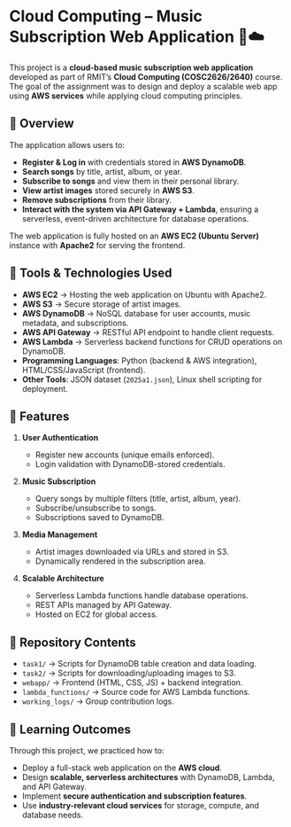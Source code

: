 # Cloud Computing – Music Subscription Web Application 🎵☁️  

This project is a **cloud-based music subscription web application** developed as part of RMIT’s **Cloud Computing (COSC2626/2640)** course. The goal of the assignment was to design and deploy a scalable web app using **AWS services** while applying cloud computing principles.  



## 🌟 Overview  

The application allows users to:  
- **Register & Log in** with credentials stored in **AWS DynamoDB**.  
- **Search songs** by title, artist, album, or year.  
- **Subscribe to songs** and view them in their personal library.  
- **View artist images** stored securely in **AWS S3**.  
- **Remove subscriptions** from their library.  
- **Interact with the system via API Gateway + Lambda**, ensuring a serverless, event-driven architecture for database operations.  

The web application is fully hosted on an **AWS EC2 (Ubuntu Server)** instance with **Apache2** for serving the frontend.  



## 🔧 Tools & Technologies Used  

- **AWS EC2** → Hosting the web application on Ubuntu with Apache2.  
- **AWS S3** → Secure storage of artist images.  
- **AWS DynamoDB** → NoSQL database for user accounts, music metadata, and subscriptions.  
- **AWS API Gateway** → RESTful API endpoint to handle client requests.  
- **AWS Lambda** → Serverless backend functions for CRUD operations on DynamoDB.  
- **Programming Languages**: Python (backend & AWS integration), HTML/CSS/JavaScript (frontend).  
- **Other Tools**: JSON dataset (`2025a1.json`), Linux shell scripting for deployment.  



## 🚀 Features  

1. **User Authentication**  
   - Register new accounts (unique emails enforced).  
   - Login validation with DynamoDB-stored credentials.  

2. **Music Subscription**  
   - Query songs by multiple filters (title, artist, album, year).  
   - Subscribe/unsubscribe to songs.  
   - Subscriptions saved to DynamoDB.  

3. **Media Management**  
   - Artist images downloaded via URLs and stored in S3.  
   - Dynamically rendered in the subscription area.  

4. **Scalable Architecture**  
   - Serverless Lambda functions handle database operations.  
   - REST APIs managed by API Gateway.  
   - Hosted on EC2 for global access.  


## 📂 Repository Contents  

- `task1/` → Scripts for DynamoDB table creation and data loading.  
- `task2/` → Scripts for downloading/uploading images to S3.  
- `webapp/` → Frontend (HTML, CSS, JS) + backend integration.  
- `lambda_functions/` → Source code for AWS Lambda functions.  
- `working_logs/` → Group contribution logs.  



## 🎯 Learning Outcomes  

Through this project, we practiced how to:  
- Deploy a full-stack web application on the **AWS cloud**.  
- Design **scalable, serverless architectures** with DynamoDB, Lambda, and API Gateway.  
- Implement **secure authentication and subscription features**.  
- Use **industry-relevant cloud services** for storage, compute, and database needs.  
